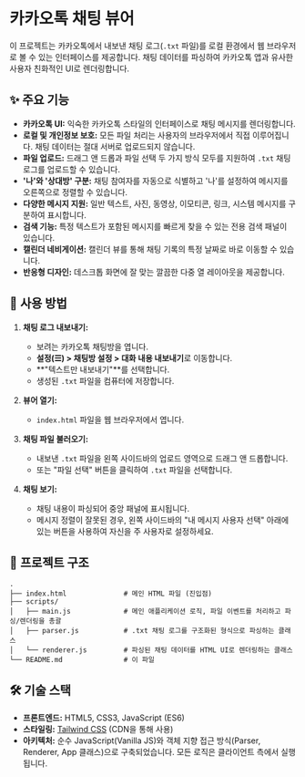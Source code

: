 # 카카오톡 채팅 뷰어

이 프로젝트는 카카오톡에서 내보낸 채팅 로그(`.txt` 파일)를 로컬 환경에서 웹 브라우저로 볼 수 있는 인터페이스를 제공합니다. 채팅 데이터를 파싱하여 카카오톡 앱과 유사한 사용자 친화적인 UI로 렌더링합니다.

## ✨ 주요 기능

- **카카오톡 UI:** 익숙한 카카오톡 스타일의 인터페이스로 채팅 메시지를 렌더링합니다.
- **로컬 및 개인정보 보호:** 모든 파일 처리는 사용자의 브라우저에서 직접 이루어집니다. 채팅 데이터는 절대 서버로 업로드되지 않습니다.
- **파일 업로드:** 드래그 앤 드롭과 파일 선택 두 가지 방식 모두를 지원하여 `.txt` 채팅 로그를 업로드할 수 있습니다.
- **'나'와 '상대방' 구분:** 채팅 참여자를 자동으로 식별하고 '나'를 설정하여 메시지를 오른쪽으로 정렬할 수 있습니다.
- **다양한 메시지 지원:** 일반 텍스트, 사진, 동영상, 이모티콘, 링크, 시스템 메시지를 구분하여 표시합니다.
- **검색 기능:** 특정 텍스트가 포함된 메시지를 빠르게 찾을 수 있는 전용 검색 패널이 있습니다.
- **캘린더 네비게이션:** 캘린더 뷰를 통해 채팅 기록의 특정 날짜로 바로 이동할 수 있습니다.
- **반응형 디자인:** 데스크톱 화면에 잘 맞는 깔끔한 다중 열 레이아웃을 제공합니다.

## 🚀 사용 방법

1.  **채팅 로그 내보내기:**
    - 보려는 카카오톡 채팅방을 엽니다.
    - **설정(☰) > 채팅방 설정 > 대화 내용 내보내기**로 이동합니다.
    - **"텍스트만 내보내기"**를 선택합니다.
    - 생성된 `.txt` 파일을 컴퓨터에 저장합니다.

2.  **뷰어 열기:**
    - `index.html` 파일을 웹 브라우저에서 엽니다.

3.  **채팅 파일 불러오기:**
    - 내보낸 `.txt` 파일을 왼쪽 사이드바의 업로드 영역으로 드래그 앤 드롭합니다.
    - 또는 "파일 선택" 버튼을 클릭하여 `.txt` 파일을 선택합니다.

4.  **채팅 보기:**
    - 채팅 내용이 파싱되어 중앙 패널에 표시됩니다.
    - 메시지 정렬이 잘못된 경우, 왼쪽 사이드바의 "내 메시지 사용자 선택" 아래에 있는 버튼을 사용하여 자신을 주 사용자로 설정하세요.

## 📂 프로젝트 구조

```
.
├── index.html              # 메인 HTML 파일 (진입점)
├── scripts/
│   ├── main.js             # 메인 애플리케이션 로직, 파일 이벤트를 처리하고 파싱/렌더링을 총괄
│   ├── parser.js           # .txt 채팅 로그를 구조화된 형식으로 파싱하는 클래스
│   └── renderer.js         # 파싱된 채팅 데이터를 HTML UI로 렌더링하는 클래스
└── README.md               # 이 파일
```

## 🛠️ 기술 스택

- **프론트엔드:** HTML5, CSS3, JavaScript (ES6)
- **스타일링:** [Tailwind CSS](https://tailwindcss.com/) (CDN을 통해 사용)
- **아키텍처:** 순수 JavaScript(Vanilla JS)와 객체 지향 접근 방식(Parser, Renderer, App 클래스)으로 구축되었습니다. 모든 로직은 클라이언트 측에서 실행됩니다.